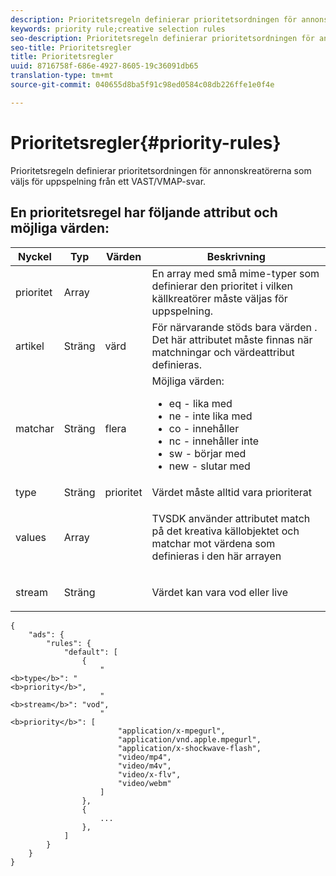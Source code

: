 ```yaml
---
description: Prioritetsregeln definierar prioritetsordningen för annonskreatörerna som väljs för uppspelning från ett VAST/VMAP-svar.
keywords: priority rule;creative selection rules
seo-description: Prioritetsregeln definierar prioritetsordningen för annonskreatörerna som väljs för uppspelning från ett VAST/VMAP-svar.
seo-title: Prioritetsregler
title: Prioritetsregler
uuid: 8716758f-686e-4927-8605-19c36091db65
translation-type: tm+mt
source-git-commit: 040655d8ba5f91c98ed0584c08db226ffe1e0f4e

---
```



# Prioritetsregler{#priority-rules}

Prioritetsregeln definierar prioritetsordningen för annonskreatörerna som väljs för uppspelning från ett VAST/VMAP-svar.

## En prioritetsregel har följande attribut och möjliga värden:

<table id="table_ljp_tgx_hz">  
 <thead> 
  <tr> 
   <th class="entry"> Nyckel</th> 
   <th class="entry"> Typ</th> 
   <th class="entry"> Värden</th> 
   <th class="entry"> Beskrivning</th> 
  </tr> 
 </thead>
 <tbody> 
  <tr> 
   <td><span class="codeph"> prioritet</span></td> 
   <td><span class="codeph"> Array</span></td> 
   <td></td> 
   <td> En array med små mime-typer som definierar den prioritet i vilken källkreatörer måste väljas för uppspelning.</td> 
  </tr> 
  <tr> 
   <td><span class="codeph"> artikel</span></td> 
   <td><span class="codeph"> Sträng</span></td> 
   <td><span class="codeph"> värd</span></td> 
   <td>För närvarande stöds bara <span class="codeph"> värden</span> . Det här attributet måste finnas när <span class="codeph"> matchningar</span> och <span class="codeph"> värdeattribut</span> definieras.</td> 
  </tr> 
  <tr> 
   <td><span class="codeph"> matchar</span></td> 
   <td><span class="codeph"> Sträng</span></td> 
   <td><span class="codeph"> flera</span></td> 
   <td>Möjliga värden:
    <ul id="ul_tnf_2hx_hz"> 
     <li><span class="codeph"> eq</span> - lika med</li> 
     <li><span class="codeph"> ne</span> - inte lika med</li> 
     <li><span class="codeph"> co</span> - innehåller</li> 
     <li><span class="codeph"> nc</span> - innehåller inte</li> 
     <li><span class="codeph"> sw</span> - börjar med</li> 
     <li><span class="codeph"> new</span> - slutar med</li> 
    </ul></td> 
  </tr> 
  <tr> 
   <td><span class="codeph"> type</span></td> 
   <td><span class="codeph"> Sträng</span></td> 
   <td><span class="codeph"> prioritet</span></td> 
   <td>Värdet måste alltid vara <span class="codeph"> prioriterat</span></td> 
  </tr> 
  <tr> 
   <td><span class="codeph"> values</span></td> 
   <td><span class="codeph"> Array</span></td> 
   <td></td> 
   <td> <p>TVSDK använder attributet <span class="codeph"> match</span> på det kreativa <span class="codeph"> källobjektet</span> och matchar mot värdena som definieras i den här arrayen</p> </td> 
  </tr> 
  <tr> 
   <td><span class="codeph"> stream</span></td> 
   <td><span class="codeph"> Sträng</span></td> 
   <td></td> 
   <td> <p>Värdet kan vara <span class="codeph"> vod</span> eller <span class="codeph"> live</span></p> </td> 
  </tr> 
 </tbody> 
</table>

```
{
    "ads": {
        "rules": {
            "default": [
                {
                    "
<b>type</b>": "
<b>priority</b>",
                    "
<b>stream</b>": "vod",
                    "
<b>priority</b>": [
                        "application/x-mpegurl",
                        "application/vnd.apple.mpegurl",
                        "application/x-shockwave-flash",
                        "video/mp4",
                        "video/m4v",
                        "video/x-flv",
                        "video/webm"
                    ]
                },
                {
                    ...
                },
            ]
        }
    }
}
```

